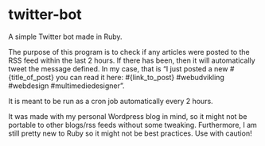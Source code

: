 # twitter-bot
A simple Twitter bot made in Ruby.

The purpose of this program is to check if any articles were posted to the RSS feed within the last 2 hours. If there has been, then it will automatically tweet the message defined. In my case, that is “I just posted a new #{title_of_post} you can read it here: #{link_to_post} #webudvikling #webdesign #multimediedesigner”. 

It is meant to be run as a cron job automatically every 2 hours.

It was made with my personal Wordpress blog in mind, so it might not be portable to other blogs/rss feeds without some tweaking. Furthermore, I am still pretty new to Ruby so it might not be best practices. Use with caution!
